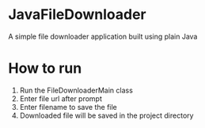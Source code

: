 # JavaFileDownloader
A simple file downloader application built using plain Java

# How to run
1. Run the FileDownloaderMain class
2. Enter file url after prompt
3. Enter filename to save the file
4. Downloaded file will be saved in the project directory